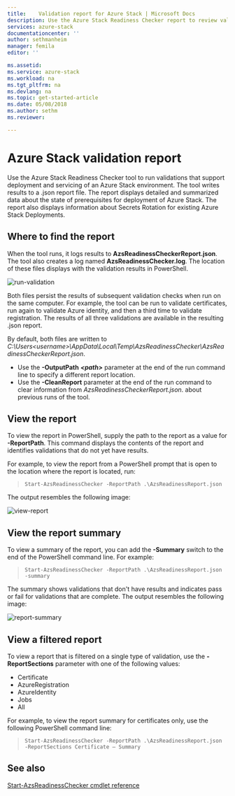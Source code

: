 ```yaml
---
title:    Validation report for Azure Stack | Microsoft Docs
description: Use the Azure Stack Readiness Checker report to review validation results.
services: azure-stack
documentationcenter: ''
author: sethmanheim
manager: femila
editor: ''

ms.assetid:
ms.service: azure-stack
ms.workload: na
ms.tgt_pltfrm: na
ms.devlang: na
ms.topic: get-started-article
ms.date: 05/08/2018
ms.author: sethm
ms.reviewer:

---
```



# Azure Stack validation report
Use the Azure Stack Readiness Checker tool to run validations that support deployment and servicing of an Azure Stack environment. The tool writes results to a .json report file. The report displays detailed and summarized data about the state of prerequisites for deployment of Azure Stack. The report also displays information about Secrets Rotation for existing Azure Stack Deployments.  

 ## Where to find the report
When the tool runs, it logs results to **AzsReadinessCheckerReport.json**. The tool also creates a log named **AzsReadinessChecker.log**. The location of these files displays with the validation results in PowerShell.

![run-validation](./media/azure-stack-validation-report/validation.png)

Both files persist the results of subsequent validation checks when run on the same computer.  For example, the tool can be run to validate certificates, run again to validate Azure identity, and then a third time to validate registration. The results of all three validations are available in the resulting .json report.  

By default, both files are written to *C:\Users\<username>\AppData\Local\Temp\AzsReadinessChecker\AzsReadinessCheckerReport.json*.  
- Use the **-OutputPath** ***&lt;path&gt;*** parameter at the end of the run command line to specify a different report location.   
- Use the **-CleanReport** parameter at the end of the run command to clear information from *AzsReadinessCheckerReport.json*. about previous runs of the tool.

## View the report
To view the report in PowerShell, supply the path to the report as a value for **-ReportPath**. This command displays the contents of the report and identifies validations that do not yet have results.

For example, to view the report from a PowerShell prompt that is open to the location where the report is located, run: 
   > `Start-AzsReadinessChecker -ReportPath .\AzsReadinessReport.json` 

The output resembles the following image:

![view-report](./media/azure-stack-validation-report/view-report.png)

## View the report summary
To view a summary of the report, you can add the **-Summary** switch to the end of the PowerShell command line. For example: 
 > `Start-AzsReadinessChecker -ReportPath .\AzsReadinessReport.json -summary`  

The summary shows validations that don't have results and indicates pass or fail for validations that are complete. The output resembles the following image:

![report-summary](./media/azure-stack-validation-report/report-summary.png)


## View a filtered report
To view a report that is filtered on a single type of validation, use the **-ReportSections** parameter with one of the following values:
- Certificate
- AzureRegistration
- AzureIdentity
- Jobs   
- All  

For example, to view the report summary for certificates only, use the following PowerShell command line: 
 > `Start-AzsReadinessChecker -ReportPath .\AzsReadinessReport.json -ReportSections Certificate – Summary`


## See also
[Start-AzsReadinessChecker cmdlet reference](azure-stack-azsreadiness-cmdlet.md)
